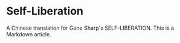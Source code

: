 # Self-Liberation
A Chinese translation for Gene Sharp's SELF-LIBERATION.
This is a Markdown article. 
